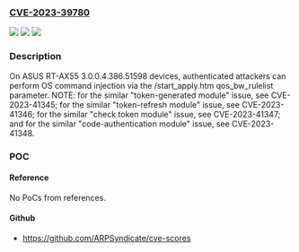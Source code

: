 ### [CVE-2023-39780](https://cve.mitre.org/cgi-bin/cvename.cgi?name=CVE-2023-39780)
![](https://img.shields.io/static/v1?label=Product&message=n%2Fa&color=blue)
![](https://img.shields.io/static/v1?label=Version&message=n%2Fa&color=blue)
![](https://img.shields.io/static/v1?label=Vulnerability&message=n%2Fa&color=brighgreen)

### Description

On ASUS RT-AX55 3.0.0.4.386.51598 devices, authenticated attackers can perform OS command injection via the /start_apply.htm qos_bw_rulelist parameter. NOTE: for the similar "token-generated module" issue, see CVE-2023-41345; for the similar "token-refresh module" issue, see CVE-2023-41346; for the similar "check token module" issue, see CVE-2023-41347; and for the similar "code-authentication module" issue, see CVE-2023-41348.

### POC

#### Reference
No PoCs from references.

#### Github
- https://github.com/ARPSyndicate/cve-scores

